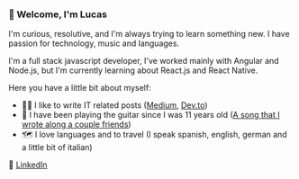 ### 👋 Welcome, I'm Lucas
I'm curious, resolutive, and I'm always trying to learn something new.
I have passion for technology, music and languages.

I'm a full stack javascript developer, I've worked mainly with Angular and Node.js, but I'm currently learning about React.js and React Native.

Here you have a little bit about myself:
- ✍🏼 I like to write IT related posts ([Medium](https://lucasotano.medium.com/), [Dev.to](https://dev.to/lucasota))
- 🎸 I have been playing the guitar since I was 11 years old ([A song that I wrote along a couple friends](https://www.youtube.com/watch?v=CoPnVyxuAQY))
- 🗺️ I love languages and to travel (I speak spanish, english, german and a little bit of italian)

🔗 [LinkedIn](https://www.linkedin.com/in/lucas-mat%C3%ADas-ota%C3%B1o-363167172/)

